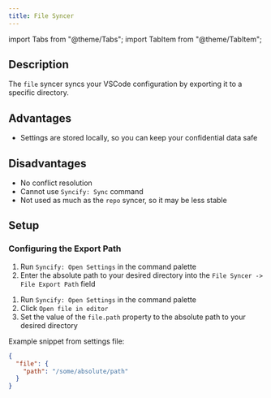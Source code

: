 ```yaml
---
title: File Syncer
---
```


import Tabs from "@theme/Tabs";
import TabItem from "@theme/TabItem";

## Description

The `file` syncer syncs your VSCode configuration by exporting it to a specific directory.

## Advantages

- Settings are stored locally, so you can keep your confidential data safe

## Disadvantages

- No conflict resolution
- Cannot use `Syncify: Sync` command
- Not used as much as the `repo` syncer, so it may be less stable

## Setup

### Configuring the Export Path

<Tabs>

<TabItem value="Using the GUI" default>

1. Run `Syncify: Open Settings` in the command palette
2. Enter the absolute path to your desired directory into the `File Syncer -> File Export Path` field

</TabItem>

<TabItem value="Manually">

1. Run `Syncify: Open Settings` in the command palette
2. Click `Open file in editor`
3. Set the value of the `file.path` property to the absolute path to your desired directory

Example snippet from settings file:

```json
{
  "file": {
    "path": "/some/absolute/path"
  }
}
```

</TabItem>

</Tabs>
